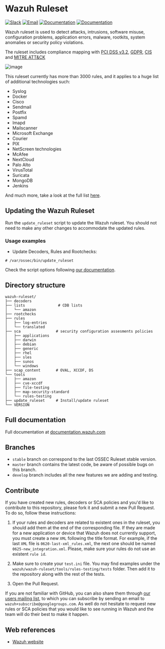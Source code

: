 # Wazuh Ruleset

[![Slack](https://img.shields.io/badge/slack-join-blue.svg)](https://goo.gl/forms/M2AoZC4b2R9A9Zy12)
[![Email](https://img.shields.io/badge/email-join-blue.svg)](https://groups.google.com/forum/#!forum/wazuh)
[![Documentation](https://img.shields.io/badge/docs-view-green.svg)](https://documentation.wazuh.com)
[![Documentation](https://img.shields.io/badge/web-view-green.svg)](https://wazuh.com)

Wazuh ruleset is used to detect attacks, intrusions, software misuse, configuration problems, application errors, malware, rootkits, system anomalies or security policy violations.

The ruleset includes compliance mapping with [PCI DSS v3.2](https://www.pcisecuritystandards.org/), [GDPR](https://gdpr-info.eu/), [CIS](https://www.cisecurity.org/) and [MITRE ATT&CK](https://attack.mitre.org/)

![image](https://user-images.githubusercontent.com/10210567/90039680-4441ff80-dcc7-11ea-8c2d-2e137652a41c.png)

This ruleset currently has more than 3000 rules, and it applies to a huge list of additional technologies such:

- Syslog
- Docker
- Cisco
- Sendmail
- Postfix
- Spamd
- Imapd
- Mailscanner
- Microsoft Exchange
- Courier
- PIX
- NetScreen technologies
- McAfee
- NextCloud
- Palo Alto
- VirusTotal
- Suricata
- MongoDB
- Jenkins

And much more, take a look at the full list [here](https://documentation.wazuh.com/current/user-manual/ruleset/getting-started.html).

## Updating the Wazuh Ruleset

Run the `update_ruleset` script to update the Wazuh ruleset. You should not need to make any other changes to accommodate the updated rules.

### Usage examples

- Update Decoders, Rules and Rootchecks:

```
# /var/ossec/bin/update_ruleset
```

Check the script options following [our documentation](https://documentation.wazuh.com/3.13/user-manual/reference/tools/update_ruleset.html#update-ruleset).


## Directory structure

    wazuh-ruleset/
    ├── decoders
    ├── lists               # CDB lists
    │   └── amazon
    ├── rootchecks
    ├── rules
    │   ├── log-entries
    │   └── translated
    ├── sca                # security configuration assesments policies
    │   ├── applications
    │   ├── darwin
    │   ├── debian
    │   ├── generic
    │   ├── rhel
    │   ├── sles
    │   ├── sunos
    │   └── windows
    ├── scap_content       # OVAL, XCCDF, DS
    └── tools
    │   ├── amazon
    │   ├── cve-xccdf
    │   ├── file-testing
    │   ├── map-security-standard
    │   └── rules-testing
    ├── update_ruleset     # Install/update ruleset
    └── VERSION

## Full documentation

Full documentation at [documentation.wazuh.com](https://documentation.wazuh.com/current/user-manual/ruleset/index.html)

## Branches

* `stable` branch on correspond to the last OSSEC Ruleset stable version.
* `master` branch contains the latest code, be aware of possible bugs on this branch.
* `develop` branch includes all the new features we are adding and testing.

## Contribute

If you have created new rules, decoders or SCA policies and you'd like to contribute to this repository, please fork it and submit a new Pull Request. To do so, follow these instructions:

1. If your rules and decoders are related to existent ones in the ruleset, you should add them at the end of the corresponding file. If they are made for a new application or device that Wazuh does not currently support, you must create a new `XML` following the title format. For example, if the last `XML` file is `0620-last-xml_rules.xml`, the next one should be named `0625-new_integration.xml`. Please, make sure your rules do not use an existent `rule id`.

2. Make sure to create your `test.ini` file. You may find examples under the `wazuh/wazuh-ruleset/tools/rules-testing/tests` folder. Then add it to the repository along with the rest of the tests.

3. Open the Pull Request.

If you are not familiar with GitHub, you can also share them through [our users mailing list](https://groups.google.com/d/forum/wazuh), to which you can subscribe by sending an email to `wazuh+subscribe@googlegroups.com`. As well do not hesitate to request new rules or SCA policies that you would like to see running in Wazuh and the team will do their best to make it happen.

## Web references

* [Wazuh website](http://wazuh.com)
